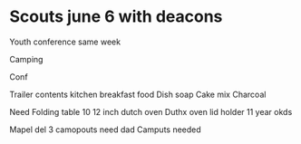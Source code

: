 # Scouts june 6 with deacons

Youth conference same week

Camping

Conf

Trailer contents
kitchen
breakfast food
Dish soap
Cake mix
Charcoal

Need
Folding table
10 12 inch dutch oven
Duthx oven lid holder
11 year okds

Mapel del
3 camopouts need dad
Camputs needed
